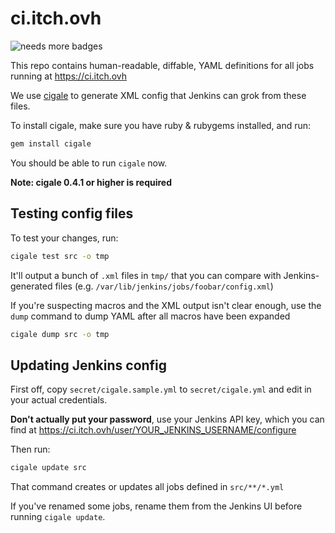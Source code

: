 # ci.itch.ovh

![needs more badges](https://img.shields.io/badge/CI%20/%20CD-pretty%20cool-FFC107.svg)

This repo contains human-readable, diffable, YAML definitions
for all jobs running at <https://ci.itch.ovh>

We use [cigale](https://github.com/itchio/cigale)
to generate XML config that Jenkins can grok from these files.

To install cigale, make sure you have ruby & rubygems installed, and run:

```bash
gem install cigale
```

You should be able to run `cigale` now.

**Note: cigale 0.4.1 or higher is required**

## Testing config files

To test your changes, run:

```bash
cigale test src -o tmp
```

It'll output a bunch of `.xml` files in `tmp/` that you can compare with
Jenkins-generated files (e.g. `/var/lib/jenkins/jobs/foobar/config.xml`)

If you're suspecting macros and the XML output isn't clear enough,
use the `dump` command to dump YAML after all macros have been expanded

```bash
cigale dump src -o tmp
```

## Updating Jenkins config

First off, copy `secret/cigale.sample.yml` to `secret/cigale.yml` and
edit in your actual credentials.

**Don't actually put your password**, use your Jenkins API key, which
you can find at <https://ci.itch.ovh/user/YOUR_JENKINS_USERNAME/configure>

Then run:

```bash
cigale update src
```

That command creates or updates all jobs defined in `src/**/*.yml`

If you've renamed some jobs, rename them from the Jenkins UI before running
`cigale update`.

